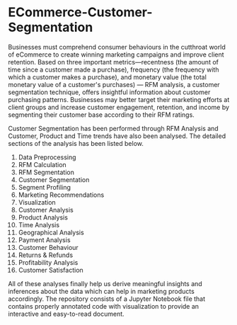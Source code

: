 # ECommerce-Customer-Segmentation

Businesses must comprehend consumer behaviours in the cutthroat world of eCommerce to create winning marketing campaigns and improve client retention. Based on three important metrics—recentness (the amount of time since a customer made a purchase), frequency (the frequency with which a customer makes a purchase), and monetary value (the total monetary value of a customer's purchases) — RFM analysis, a customer segmentation technique, offers insightful information about customer purchasing patterns. Businesses may better target their marketing efforts at client groups and increase customer engagement, retention, and income by segmenting their customer base according to their RFM ratings.

Customer Segmentation has been performed through RFM Analysis and Customer, Product and Time trends have also been analysed. The detailed sections of the analysis has been listed below. 

1. Data Preprocessing
2. RFM Calculation
3. RFM Segmentation
4. Customer Segmentation
5. Segment Profiling
6. Marketing Recommendations
7. Visualization
8. Customer Analysis
9. Product Analysis
10. Time Analysis
11. Geographical Analysis
12. Payment Analysis
13. Customer Behaviour
14. Returns & Refunds
15. Profitability Analysis
16. Customer Satisfaction

All of these analyses finally help us derive meaningful insights and inferences about the data which can help in marketing products accordingly. 
The repository consists of a Jupyter Notebook file that contains properly annotated code with visualization to provide an interactive and easy-to-read document. 
